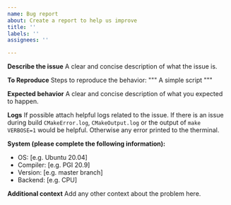 ```yaml
---
name: Bug report
about: Create a report to help us improve
title: ''
labels: ''
assignees: ''

---
```


**Describe the issue**
A clear and concise description of what the issue is.

**To Reproduce**
Steps to reproduce the behavior:
"""
A simple script
"""

**Expected behavior**
A clear and concise description of what you expected to happen.

**Logs**
If possible attach helpful logs related to the issue.
If there is an issue during build `CMakeError.log`, `CMakeOutput.log` or the output of `make VERBOSE=1` would be helpful.
Otherwise any error printed to the therminal.

**System (please complete the following information):**
 - OS: [e.g. Ubuntu 20.04]
 - Compiler: [e.g. PGI 20.9]
 - Version: [e.g. master branch]
 - Backend: [e.g. CPU]

**Additional context**
Add any other context about the problem here.
